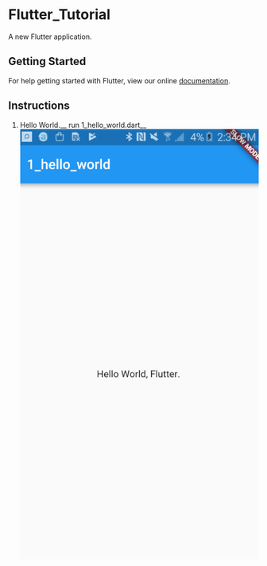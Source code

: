 # Flutter_Tutorial

A new Flutter application.

## Getting Started

For help getting started with Flutter, view our online
[documentation](https://flutter.io/).

## Instructions
1. Hello World.__
run 1_hello_world.dart__
![Demo_hello_world](Resources/1_hello_world.png)
